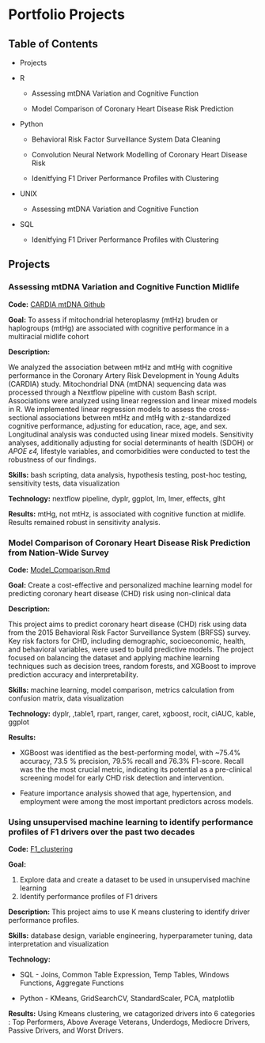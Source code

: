 # Portfolio Projects

## Table of Contents

-   Projects

-   R

    -   Assessing mtDNA Variation and Cognitive Function

    -   Model Comparison of Coronary Heart Disease Risk Prediction

-   Python

    -   Behavioral Risk Factor Surveillance System Data Cleaning

    -   Convolution Neural Network Modelling of Coronary Heart Disease Risk

    -   Idenitfying F1 Driver Performance Profiles with Clustering

-   UNIX

    -   Assessing mtDNA Variation and Cognitive Function

-   SQL 

    -   Idenitfying F1 Driver Performance Profiles with Clustering

## Projects

### Assessing mtDNA Variation and Cognitive Function Midlife

**Code:** [CARDIA mtDNA Github](https://github.com/AndrewsLabUCSF/mtDNAhtz_CARDIA)

**Goal:** To assess if mitochondrial heteroplasmy (mtHz) bruden or haplogroups (mtHg) are associated with cognitive performance in a multiracial midlife cohort

**Description:**

We analyzed the association between mtHz and mtHg with cognitive performance in the Coronary Artery Risk Development in Young Adults (CARDIA) study. Mitochondrial DNA (mtDNA) sequencing data was processed through a Nextflow pipeline with custom Bash script. Associations were analyzed using linear regression and linear mixed models in R. We implemented linear regression models to assess the cross-sectional associations between mtHz and mtHg with z-standardized cognitive performance, adjusting for education, race, age, and sex. Longitudinal analysis was conducted using linear mixed models. Sensitivity analyses, additionally adjusting for social determinants of health (SDOH) or *APOE ε4,* lifestyle variables, and comorbidities were conducted to test the robustness of our findings.

**Skills:** bash scripting, data analysis, hypothesis testing, post-hoc testing, sensitivity tests, data visualization

**Technology:** nextflow pipeline, dyplr, ggplot, lm, lmer, effects, glht

**Results:** mtHg, not mtHz, is associated with cognitive function at midlife. Results remained robust in sensitivity analysis.



### Model Comparison of Coronary Heart Disease Risk Prediction from Nation-Wide Survey

**Code:** [Model_Comparison.Rmd](CHD_risk/ML_model_comparison/ML_Model_Comparison.Rmd)

**Goal:** Create a cost-effective and personalized machine learning model for predicting coronary heart disease (CHD) risk using non-clinical data

**Description:**

This project aims to predict coronary heart disease (CHD) risk using data from the 2015 Behavioral Risk Factor Surveillance System (BRFSS) survey. Key risk factors for CHD, including demographic, socioeconomic, health, and behavioral variables, were used to build predictive models. The project focused on balancing the dataset and applying machine learning techniques such as decision trees, random forests, and XGBoost to improve prediction accuracy and interpretability.

**Skills:** machine learning, model comparison, metrics calculation from confusion matrix, data visualization

**Technology:** dyplr, ,table1, rpart, ranger, caret, xgboost, rocit, ciAUC, kable, ggplot

**Results:**

-   XGBoost was identified as the best-performing model, with \~75.4% accuracy, 73.5 % precision, 79.5% recall and 76.3% F1-score. Recall was the the most crucial metric, indicating its potential as a pre-clinical screening model for early CHD risk detection and intervention.

-   Feature importance analysis showed that age, hypertension, and employment were among the most important predictors across models.



### Using unsupervised machine learning to identify performance profiles of F1 drivers over the past two decades 

**Code:** [F1_clustering](F1_clustering)

**Goal:** 

1. Explore data and create a dataset to be used in unsupervised machine learning 
2. Identify performance profiles of F1 drivers

**Description:** This project aims to use K means clustering to identify driver performance profiles. 

**Skills:** database design, variable engineering, hyperparameter tuning, data interpretation and visualization

**Technology:**

* SQL - Joins, Common Table Expression, Temp Tables, Windows Functions, Aggregate Functions

* Python - KMeans, GridSearchCV, StandardScaler, PCA, matplotlib

**Results:** Using Kmeans clustering, we catagorized drivers into 6 categories : Top Performers, Above Average Veterans, Underdogs, Mediocre Drivers, Passive Drivers, and Worst Drivers. 


